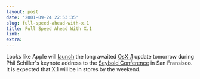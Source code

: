 ```yaml
---
layout: post
date: '2001-09-24 22:53:35'
slug: full-speed-ahead-with-x.1
title: Full Speed Ahead With X.1
link: 
extra: 
---
```


Looks like Apple will [launch](http://www.macslash.com/articles/01/09/24/1717238.shtml) the long awaited [OsX .1](http://www.apple.com/macosx/newversion/) update tomorrow during Phil Schiller's keynote address to the [Seybold Conference](http://www.key3media.com/seyboldseminars/sf2001/) in San Fransisco. It is expected that X.1 will be in stores by the weekend.